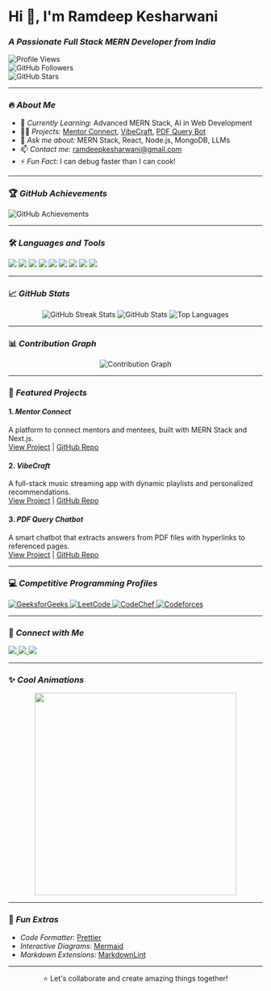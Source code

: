 # Hi 👋, I'm Ramdeep Kesharwani  

### *A Passionate Full Stack MERN Developer from India*

![Profile Views](https://komarev.com/ghpvc/?username=ram8528&label=Profile%20Views&color=0e75b6&style=flat)  
![GitHub Followers](https://img.shields.io/github/followers/ram8528?label=Followers&style=social)  
![GitHub Stars](https://img.shields.io/github/stars/ram8528?label=Stars&style=social)

---

### 🔥 *About Me*
- 🌱 *Currently Learning:* Advanced MERN Stack, AI in Web Development  
- 👨‍💻 *Projects:* [Mentor Connect](#), [VibeCraft](#), [PDF Query Bot](#)  
- 💬 *Ask me about:* MERN Stack, React, Node.js, MongoDB, LLMs  
- 📫 *Contact me:* [ramdeepkesharwani@gmail.com](mailto:ramdeepkesharwani@gmail.com)  
- ⚡ *Fun Fact:* I can debug faster than I can cook!

---

### 🏆 *GitHub Achievements*
<p align="left">
    <img src="https://github-profile-trophy.vercel.app/?username=ram8528&theme=onedark&row=1&column=6" alt="GitHub Achievements" />
</p>

---

### 🛠️ *Languages and Tools*
<p align="left">
    <img src="https://img.shields.io/badge/JavaScript-323330?style=for-the-badge&logo=javascript&logoColor=F7DF1E" />
    <img src="https://img.shields.io/badge/React-20232A?style=for-the-badge&logo=react&logoColor=61DAFB" />
    <img src="https://img.shields.io/badge/Node.js-43853D?style=for-the-badge&logo=node.js&logoColor=white" />
    <img src="https://img.shields.io/badge/MongoDB-4EA94B?style=for-the-badge&logo=mongodb&logoColor=white" />
    <img src="https://img.shields.io/badge/HTML5-E34F26?style=for-the-badge&logo=html5&logoColor=white" />
    <img src="https://img.shields.io/badge/CSS3-1572B6?style=for-the-badge&logo=css3&logoColor=white" />
    <img src="https://img.shields.io/badge/TailwindCSS-38B2AC?style=for-the-badge&logo=tailwind-css&logoColor=white" />
    <img src="https://img.shields.io/badge/Git-F05032?style=for-the-badge&logo=git&logoColor=white" />
    <img src="https://img.shields.io/badge/Docker-2496ED?style=for-the-badge&logo=docker&logoColor=white" />
</p>

---

### 📈 *GitHub Stats*
<p align="center">
    <img src="https://streak-stats.demolab.com/?user=ram8528&theme=radical" alt="GitHub Streak Stats" />
    <img src="https://github-readme-stats.vercel.app/api?username=ram8528&show_icons=true&theme=radical&hide_border=true" alt="GitHub Stats" />
    <img src="https://github-readme-stats.vercel.app/api/top-langs/?username=ram8528&layout=compact&theme=radical&hide_border=true" alt="Top Languages" />
</p>

---

### 📊 *Contribution Graph*
<p align="center">
    <img src="https://github-readme-activity-graph.vercel.app/graph?username=ram8528&bg_color=1a1b27&color=9cf&line=5BCDEC&point=F1F0C0&hide_border=true" alt="Contribution Graph" />
</p>

---

### 🌟 *Featured Projects*
#### 1. *Mentor Connect*  
A platform to connect mentors and mentees, built with MERN Stack and Next.js.  
[View Project](#) | [GitHub Repo](#)  

#### 2. *VibeCraft*  
A full-stack music streaming app with dynamic playlists and personalized recommendations.  
[View Project](#) | [GitHub Repo](#)  

#### 3. *PDF Query Chatbot*  
A smart chatbot that extracts answers from PDF files with hyperlinks to referenced pages.  
[View Project](#) | [GitHub Repo](#)

---

### 💻 *Competitive Programming Profiles*
<p align="left">
    <a href="#" target="_blank">
        <img src="https://img.shields.io/badge/GeeksforGeeks-0F9D58?style=for-the-badge&logo=geeksforgeeks&logoColor=white" alt="GeeksforGeeks" />
    </a>
    <a href="#" target="_blank">
        <img src="https://img.shields.io/badge/LeetCode-FFA116?style=for-the-badge&logo=leetcode&logoColor=white" alt="LeetCode" />
    </a>
    <a href="#" target="_blank">
        <img src="https://img.shields.io/badge/CodeChef-5B4638?style=for-the-badge&logo=codechef&logoColor=white" alt="CodeChef" />
    </a>
    <a href="#" target="_blank">
        <img src="https://img.shields.io/badge/Codeforces-1F8ACB?style=for-the-badge&logo=codeforces&logoColor=white" alt="Codeforces" />
    </a>
</p>

---

### 🤝 *Connect with Me*
<p align="left">
    <a href="https://linkedin.com/in/ram8528" target="_blank">
        <img src="https://img.shields.io/badge/LinkedIn-0077B5?style=for-the-badge&logo=linkedin&logoColor=white" />
    </a>
    <a href="https://instagram.com/ram8528" target="_blank">
        <img src="https://img.shields.io/badge/Instagram-E4405F?style=for-the-badge&logo=instagram&logoColor=white" />
    </a>
    <a href="mailto:ramdeepkesharwani@gmail.com">
        <img src="https://img.shields.io/badge/Gmail-D14836?style=for-the-badge&logo=gmail&logoColor=white" />
    </a>
</p>

---

### ✨ *Cool Animations*
<p align="center">
    <img src="https://media.giphy.com/media/13HgwGsXF0aiGY/giphy.gif" width="400" />
</p>

---

### 🚀 *Fun Extras*
- *Code Formatter:* [Prettier](https://prettier.io)  
- *Interactive Diagrams:* [Mermaid](https://mermaid-js.github.io)  
- *Markdown Extensions:* [MarkdownLint](https://github.com/DavidAnson/markdownlint)  

---

<p align="center">⭐️ Let's collaborate and create amazing things together!</p>
